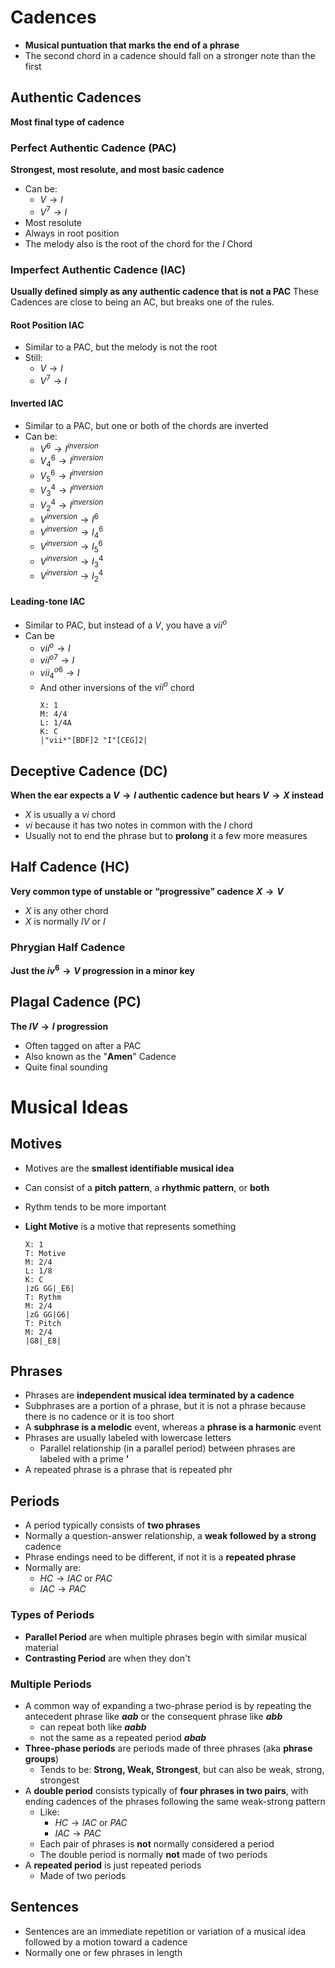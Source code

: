 # Cadences
- **Musical puntuation that marks the end of a phrase**
- The second chord in a cadence should fall on a stronger note than the first
## Authentic Cadences
**Most final type of cadence**
### Perfect Authentic Cadence (PAC)
**Strongest, most resolute, and most basic cadence**
- Can be:
	- $V \rightarrow I$
	- $V^7 \rightarrow I$
- Most resolute
- Always in root position
- The melody also is the root of the chord for the $I$ Chord

### Imperfect Authentic Cadence (IAC)
**Usually defined simply as any authentic cadence that is not a PAC**
These Cadences are close to being an AC, but breaks one of the rules.
#### Root Position IAC
- Similar to a PAC, but the melody is not the root
- Still:
	- $V \rightarrow I$
	- $V^7 \rightarrow I$

#### Inverted IAC
- Similar to a PAC, but one or both of the chords are inverted
- Can be:
	- $V^6 \rightarrow I^{inversion}$
	- $V^6_4 \rightarrow I^{inversion}$
	- $V^6_5 \rightarrow I^{inversion}$
	- $V^4_3 \rightarrow I^{inversion}$
	- $V^4_2 \rightarrow I^{inversion}$
	- $V^{inversion} \rightarrow I^6$
	- $V^{inversion} \rightarrow I^6_4$
	- $V^{inversion} \rightarrow I^6_5$
	- $V^{inversion} \rightarrow I^4_3$
	- $V^{inversion} \rightarrow I^4_2$

#### Leading-tone IAC
- Similar to PAC, but instead of a $V$, you have a $vii^o$
- Can be
	- $vii^{o} \rightarrow I$
	- $vii^{o7} \rightarrow I$
	- $vii^{o6}_4 \rightarrow I$
	- And other inversions of the $vii^{o}$ chord
		```music-abc
		X: 1
		M: 4/4
		L: 1/4A
		K: C
		|"vii*"[BDF]2 "I"[CEG]2|
		```

## Deceptive Cadence (DC)
**When the ear expects a $V\rightarrow I$ authentic cadence but hears $V\rightarrow X$ instead**
- $X$ is usually a $vi$ chord
- $vi$ because it has two notes in common with the $I$ chord
- Usually not to end the phrase but to **prolong** it a few more measures

## Half Cadence (HC)
**Very common type of unstable or “progressive” cadence**
**$X\rightarrow V$**
- $X$ is any other chord
- $X$ is normally $IV$ or $I$

### Phrygian Half Cadence
**Just the $iv^6\rightarrow V$ progression in a minor key**

## Plagal Cadence (PC)
**The $IV \rightarrow I$ progression**
- Often tagged on after a PAC
- Also known as the "**Amen**" Cadence
- Quite final sounding

# Musical Ideas
## Motives
- Motives are the **smallest identifiable musical idea**
- Can consist of a **pitch pattern**, a **rhythmic pattern**, or **both**
- Rythm tends to be more important
- **Light Motive** is a motive that represents something
		
	```music-abc
	X: 1
	T: Motive
	M: 2/4
	L: 1/8
	K: C
	|zG GG|_E6|
	T: Rythm
	M: 2/4
	|zG GG|G6|
	T: Pitch
	M: 2/4
	|G8|_E8|
	```

## Phrases
- Phrases are **independent musical idea terminated by a cadence**
- Subphrases are a portion of a phrase, but it is not a phrase because there is no cadence or it is too short
- A **subphrase is a melodic** event, whereas a **phrase is a harmonic** event
- Phrases are usually labeled with lowercase letters
	- Parallel relationship (in a parallel period) between phrases are labeled with a prime **'**
- A repeated phrase is a phrase that is repeated phr

## Periods
- A period typically consists of **two phrases**
- Normally a question-answer relationship, a **weak followed by a strong** cadence
- Phrase endings need to be different, if not it is a **repeated phrase**
- Normally are:
	- $HC \rightarrow IAC\text{ or }PAC$
	- $IAC \rightarrow PAC$

### Types of Periods
- **Parallel Period** are when multiple phrases begin with similar musical material
- **Contrasting Period** are when they don't

### Multiple Periods
- A common way of expanding a two-phrase period is by repeating the antecedent phrase like **$aab$** or the consequent phrase like **$abb$** 
	- can repeat both like **$aabb$**
	- not the same as a repeated period **$abab$**
- **Three-phase periods** are periods made of three phrases (aka **phrase groups**)
	- Tends to be: **Strong, Weak, Strongest**, but can also be weak, strong, strongest
- A **double period** consists typically of **four phrases in two pairs**, with ending cadences of the phrases following the same weak-strong pattern
	- Like:
		- $HC \rightarrow IAC\text{ or }PAC$
		- $IAC \rightarrow PAC$
	- Each pair of phrases is **not** normally considered a period
	- The double period is normally **not** made of two periods
- A **repeated period** is just repeated periods
	- Made of two periods

## Sentences
- Sentences are an immediate repetition or variation of a musical idea followed by a motion toward a cadence
- Normally one or few phrases in length